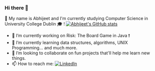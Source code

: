 ### Hi there 👋

<!--
**Randomcloc/Randomcloc** is a ✨ _special_ ✨ repository because its `README.md` (this file) appears on your GitHub profile. -->

 :pushpin: My name is Abhijeet and I'm currently studying Computer Science in University College Dublin :mortar_board: !
 [![Abhijeet's GitHub stats](https://github-readme-stats.vercel.app/api?username=Randomcloc&show_icons=true&theme=radical)](https://github.com/Randomcloc/github-readme-stats)

- 🔭 I’m currently working on Risk: The Board Game in Java :exclamation:
- 🌱 I’m currently learning data structures, algorithms, UNIX Programming... and much more. 
- 👯 I’m looking to collaborate on fun projects that'll help me learn new things.
- 📫 How to reach me: [![LinkedIn][2.2]][2]
<!-- Icons -->

[2.2]: https://raw.githubusercontent.com/MartinHeinz/MartinHeinz/master/linkedin-3-16.png (LinkedIn icon without padding)

<!-- Links to your social media accounts -->

[2]: https://www.linkedin.com/in/abhijeet-suryawanshi-9513801ab
